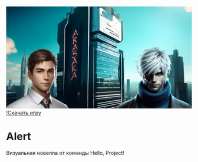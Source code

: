 ![cover](readme_image.png)
[!Скачать игру](https://github.com/LicoriceAlex/Alert/releases/tag/latest)
# Alert
Визуальная новелла от команды Hello, Project!
